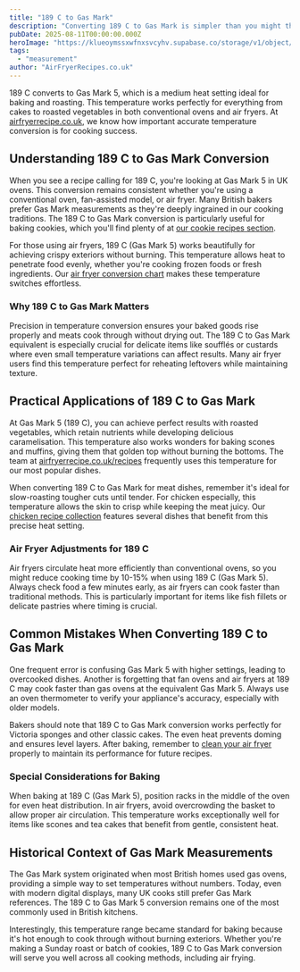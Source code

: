 ```yaml
---
title: "189 C to Gas Mark"
description: "Converting 189 C to Gas Mark is simpler than you might think. Whether you're baking cakes or roasting vegetables, knowing your oven settings is key. This guide makes it easy to switch between Celsius and Gas Mark for flawless cooking."
pubDate: 2025-08-11T00:00:00.000Z
heroImage: "https://klueoymssxwfnxsvcyhv.supabase.co/storage/v1/object/public/md/189-c-to-gas-mark-3f55bf88.png"
tags:
  - "measurement"
author: "AirFryerRecipes.co.uk"
---
```


<p id="">189 C converts to Gas Mark 5, which is a medium heat setting ideal for baking and roasting. This temperature works perfectly for everything from cakes to roasted vegetables in both conventional ovens and air fryers. At <a href="https://www.airfryerrecipe.co.uk" id="">airfryerrecipe.co.uk</a>, we know how important accurate temperature conversion is for cooking success.</p><h2 id="">Understanding 189 C to Gas Mark Conversion</h2><p id="">When you see a recipe calling for 189 C, you're looking at Gas Mark 5 in UK ovens. This conversion remains consistent whether you're using a conventional oven, fan-assisted model, or air fryer. Many British bakers prefer Gas Mark measurements as they're deeply ingrained in our cooking traditions. The 189 C to Gas Mark conversion is particularly useful for baking cookies, which you'll find plenty of at <a href="https://www.airfryerrecipe.co.uk/recipe-category/cookies" id="">our cookie recipes section</a>.</p><p id="">For those using air fryers, 189 C (Gas Mark 5) works beautifully for achieving crispy exteriors without burning. This temperature allows heat to penetrate food evenly, whether you're cooking frozen foods or fresh ingredients. Our <a href="https://www.airfryerrecipe.co.uk/air-fryer-conversion-chart" id="">air fryer conversion chart</a> makes these temperature switches effortless.</p><h3 id="">Why 189 C to Gas Mark Matters</h3><p id="">Precision in temperature conversion ensures your baked goods rise properly and meats cook through without drying out. The 189 C to Gas Mark equivalent is especially crucial for delicate items like soufflés or custards where even small temperature variations can affect results. Many air fryer users find this temperature perfect for reheating leftovers while maintaining texture.</p><h2 id="">Practical Applications of 189 C to Gas Mark</h2><p id="">At Gas Mark 5 (189 C), you can achieve perfect results with roasted vegetables, which retain nutrients while developing delicious caramelisation. This temperature also works wonders for baking scones and muffins, giving them that golden top without burning the bottoms. The team at <a href="https://www.airfryerrecipe.co.uk/recipes" id="">airfryerrecipe.co.uk/recipes</a> frequently uses this temperature for our most popular dishes.</p><p id="">When converting 189 C to Gas Mark for meat dishes, remember it's ideal for slow-roasting tougher cuts until tender. For chicken especially, this temperature allows the skin to crisp while keeping the meat juicy. Our <a href="https://www.airfryerrecipe.co.uk/recipe-category/chicken" id="">chicken recipe collection</a> features several dishes that benefit from this precise heat setting.</p><h3 id="">Air Fryer Adjustments for 189 C</h3><p id="">Air fryers circulate heat more efficiently than conventional ovens, so you might reduce cooking time by 10-15% when using 189 C (Gas Mark 5). Always check food a few minutes early, as air fryers can cook faster than traditional methods. This is particularly important for items like fish fillets or delicate pastries where timing is crucial.</p><h2 id="">Common Mistakes When Converting 189 C to Gas Mark</h2><p id="">One frequent error is confusing Gas Mark 5 with higher settings, leading to overcooked dishes. Another is forgetting that fan ovens and air fryers at 189 C may cook faster than gas ovens at the equivalent Gas Mark 5. Always use an oven thermometer to verify your appliance's accuracy, especially with older models.</p><p id="">Bakers should note that 189 C to Gas Mark conversion works perfectly for Victoria sponges and other classic cakes. The even heat prevents doming and ensures level layers. After baking, remember to <a href="https://www.airfryerrecipe.co.uk/air-fryer-cleaner" id="">clean your air fryer</a> properly to maintain its performance for future recipes.</p><h3 id="">Special Considerations for Baking</h3><p id="">When baking at 189 C (Gas Mark 5), position racks in the middle of the oven for even heat distribution. In air fryers, avoid overcrowding the basket to allow proper air circulation. This temperature works exceptionally well for items like scones and tea cakes that benefit from gentle, consistent heat.</p><h2 id="">Historical Context of Gas Mark Measurements</h2><p id="">The Gas Mark system originated when most British homes used gas ovens, providing a simple way to set temperatures without numbers. Today, even with modern digital displays, many UK cooks still prefer Gas Mark references. The 189 C to Gas Mark 5 conversion remains one of the most commonly used in British kitchens.</p><p id="">Interestingly, this temperature range became standard for baking because it's hot enough to cook through without burning exteriors. Whether you're making a Sunday roast or batch of cookies, 189 C to Gas Mark conversion will serve you well across all cooking methods, including air frying.</p>